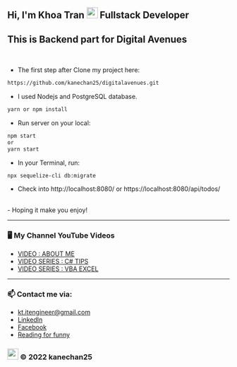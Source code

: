 ## Hi, I'm Khoa Tran <img src="https://media.giphy.com/media/hvRJCLFzcasrR4ia7z/giphy.gif" width="25px"> Fullstack Developer

## This is Backend part for Digital Avenues

<br/>

- The first step after Clone my project here:<br/>
```bash
https://github.com/kanechan25/digitalavenues.git
```

- I used Nodejs and PostgreSQL database. <br/>

```bash
yarn or npm install
```
- Run server on your local:
```bash
npm start
or
yarn start
```
- In your Terminal, run:
```bash
npx sequelize-cli db:migrate
```
- Check into http://localhost:8080/ or https://localhost:8080/api/todos/
<br/>
- Hoping it make you enjoy!

---

### 🖥 My Channel YouTube Videos

<!-- YOUTUBE:START -->

- [VIDEO : ABOUT ME](https://www.youtube.com/playlist?list=PLJPnxfYoe9IqRw9Rt-lozInuOH0PVOBKR)
- [VIDEO SERIES : C# TIPS](https://www.youtube.com/watch?v=IXaVxcmtZks&t=90s&ab_channel=BIMProgress)
- [VIDEO SERIES : VBA EXCEL](https://www.youtube.com/playlist?list=PLJPnxfYoe9IruY9Pfd7gx1d4PIVPR3hxq)
<!-- YOUTUBE:END -->

---

### 📫 Contact me via:

- kt.itengineer@gmail.com
- [LinkedIn](https://www.linkedin.com/in/kanechan2593/)
- [Facebook](https://www.facebook.com/khoa2425/)
- [Reading for funny](https://ngoatv.blogspot.com/)

### <img src="https://github.com/kanechan25/kanechan25/blob/main/img/interface/logo_transparent_ok.png" width="25px"> © 2022 kanechan25
